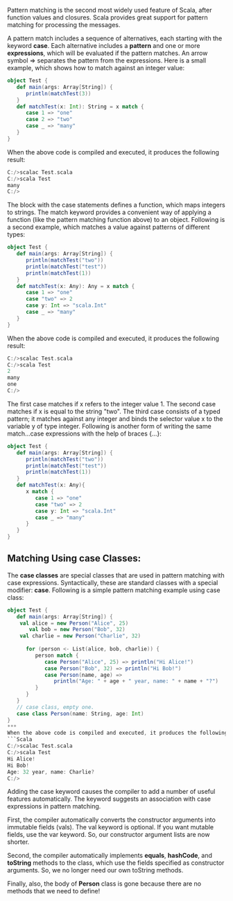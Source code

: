 Pattern matching is the second most widely used feature of Scala, after function values and closures. Scala provides great support for pattern matching for processing the messages.

A pattern match includes a sequence of alternatives, each starting with the keyword **case**. Each alternative includes a **pattern** and one or more **expressions**, which will be evaluated if the pattern matches. An arrow symbol => separates the pattern from the expressions. Here is a small example, which shows how to match against an integer value:
```Scala
object Test {
   def main(args: Array[String]) {
      println(matchTest(3))
   }
   def matchTest(x: Int): String = x match {
      case 1 => "one"
      case 2 => "two"
      case _ => "many"
   }
}
```
When the above code is compiled and executed, it produces the following result:
```Scala
C:/>scalac Test.scala
C:/>scala Test
many
C:/>
```
The block with the case statements defines a function, which maps integers to strings. The match keyword provides a convenient way of applying a function (like the pattern matching function above) to an object. Following is a second example, which matches a value against patterns of different types:
```Scala
object Test {
   def main(args: Array[String]) {
      println(matchTest("two"))
      println(matchTest("test"))
      println(matchTest(1))
   }
   def matchTest(x: Any): Any = x match {
      case 1 => "one"
      case "two" => 2
      case y: Int => "scala.Int"
      case _ => "many"
   }
}
```
When the above code is compiled and executed, it produces the following result:
```Scala
C:/>scalac Test.scala
C:/>scala Test
2
many
one
C:/>
```
The first case matches if x refers to the integer value 1. The second case matches if x is equal to the string "two". The third case consists of a typed pattern; it matches against any integer and binds the selector value x to the variable y of type integer. Following is another form of writing the same match...case expressions with the help of braces {...}:
```Scala
object Test {
   def main(args: Array[String]) {
      println(matchTest("two"))
      println(matchTest("test"))
      println(matchTest(1))
   }
   def matchTest(x: Any){
      x match {
         case 1 => "one"
         case "two" => 2
         case y: Int => "scala.Int"
         case _ => "many"
      }
   }
}
```
## Matching Using case Classes:
The **case classes** are special classes that are used in pattern matching with case expressions. Syntactically, these are standard classes with a special modifier: **case**. Following is a simple pattern matching example using case class:
```Scala
object Test {
   def main(args: Array[String]) {
   	val alice = new Person("Alice", 25)
	   val bob = new Person("Bob", 32)
   	val charlie = new Person("Charlie", 32)
   
      for (person <- List(alice, bob, charlie)) {
         person match {
            case Person("Alice", 25) => println("Hi Alice!")
            case Person("Bob", 32) => println("Hi Bob!")
            case Person(name, age) =>
               println("Age: " + age + " year, name: " + name + "?")
         }
      }
   }
   // case class, empty one.
   case class Person(name: String, age: Int)
}
***
When the above code is compiled and executed, it produces the following result:
```Scala
C:/>scalac Test.scala
C:/>scala Test
Hi Alice!
Hi Bob!
Age: 32 year, name: Charlie?
C:/>
```
Adding the case keyword causes the compiler to add a number of useful features automatically. The keyword suggests an association with case expressions in pattern matching.

First, the compiler automatically converts the constructor arguments into immutable fields (vals). The val keyword is optional. If you want mutable fields, use the var keyword. So, our constructor argument lists are now shorter.

Second, the compiler automatically implements **equals**, **hashCode**, and **toString** methods to the class, which use the fields specified as constructor arguments. So, we no longer need our own toString methods.

Finally, also, the body of **Person** class is gone because there are no methods that we need to define!
